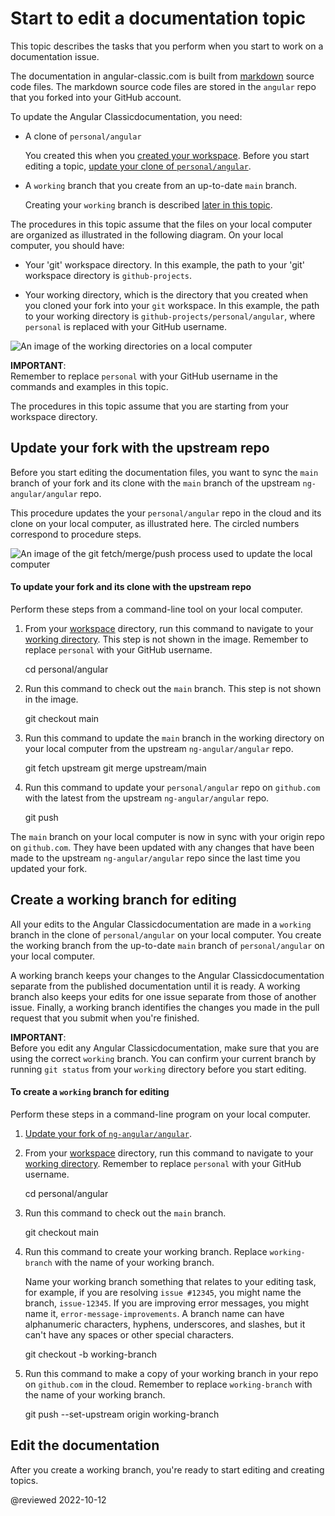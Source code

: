 # Start to edit a documentation topic

<!-- markdownLint-disable MD001 -->

This topic describes the tasks that you perform when you start to work on a documentation issue.

The documentation in angular-classic.com is built from [markdown](https://en.wikipedia.org/wiki/Markdown) source code files.
The markdown source code files are stored in the `angular` repo that you forked into your GitHub account.

To update the Angular Classicdocumentation, you need:

*   A clone of `personal/angular`

    You created this when you [created your workspace](guide/doc-prepare-to-edit#create-a-git-workspace-on-your-local-computer).
    Before you start editing a topic, [update your clone of `personal/angular`](#update-your-fork-with-the-upstream-repo).

*   A `working` branch that you create from an up-to-date `main` branch.

    Creating your `working` branch is described [later in this topic](#create-a-working-branch-for-editing).

<!-- markdownLint-disable MD033 -->

The procedures in this topic assume that the files on your local computer are organized as illustrated in the following diagram. On your local computer, you should have:

*   Your 'git' workspace directory.
    In this example, the path to your 'git' workspace directory is `github-projects`.

*   Your working directory, which is the directory that you created when you cloned your fork into your `git` workspace.
    In this example, the path to your working directory is `github-projects/personal/angular`, where `personal` is replaced with your GitHub username.

<div class="lightbox">

<!-- Image source is found in angular/aio/src/assets/images/doc-contribute-images.sketch, in the sketch page that matches this topic's filename -->
<img alt="An image of the working directories on a local computer" src="generated/images/guide/doc-update-start/pc-directory-config.png">

</div>

<div class="alert is-important">

**IMPORTANT**: <br />
Remember to replace `personal` with your GitHub username in the commands and examples in this topic.

</div>

The procedures in this topic assume that you are starting from your workspace directory.

## Update your fork with the upstream repo

Before you start editing the documentation files, you want to sync the `main` branch of your fork and its clone with the `main` branch of the upstream `ng-angular/angular` repo.

This procedure updates the your `personal/angular` repo in the cloud and its clone on your local computer, as illustrated here.
The circled numbers correspond to procedure steps.

<div class="lightbox">

<!-- Image source is found in angular/aio/src/assets/images/doc-contribute-images.sketch, in the sketch page that matches this topic's filename -->
<img alt="An image of the git fetch/merge/push process used to update the local computer" src="generated/images/guide/doc-update-start/github-fetch-merge.png">

</div>

#### To update your fork and its clone with the upstream repo

Perform these steps from a command-line tool on your local computer.

1.  From your [workspace](guide/doc-prepare-to-edit#create-a-git-workspace-on-your-local-computer) directory, run this command to navigate to your [working directory](guide/doc-prepare-to-edit#doc-working-directory).
    This step is not shown in the image.
    Remember to replace `personal` with your GitHub username.

    <code-example format="shell" language="shell">

    cd personal/angular

    </code-example>

1.  Run this command to check out the `main` branch.
    This step is not shown in the image.

    <code-example format="shell" language="shell">

    git checkout main

    </code-example>

1.  Run this command to update the `main` branch in the working directory on your local computer from the upstream `ng-angular/angular` repo.

    <code-example format="shell" language="shell">

    git fetch upstream
    git merge upstream/main

    </code-example>

1.  Run this command to update your `personal/angular` repo on `github.com` with the latest from the upstream `ng-angular/angular` repo.

    <code-example format="shell" language="shell">

    git push

    </code-example>

The `main` branch on your local computer is now in sync with your origin repo on `github.com`.
They have been updated with any changes that have been made to the upstream `ng-angular/angular` repo since the last time you updated your fork.

## Create a working branch for editing

All your edits to the Angular Classicdocumentation are made in a `working` branch in the clone of `personal/angular` on your local computer.
You create the working branch from the up-to-date `main` branch of `personal/angular` on your local computer.

A working branch keeps your changes to the Angular Classicdocumentation separate from the published documentation until it is ready.
A working branch also keeps your edits for one issue separate from those of another issue.
Finally, a working branch identifies the changes you made in the pull request that you submit when you're finished.

<div class="alert is-important">

**IMPORTANT**: <br />
Before you edit any Angular Classicdocumentation, make sure that you are using the correct `working` branch.
You can confirm your current branch by running `git status` from your `working` directory before you start editing.

</div>

#### To create a `working` branch for editing

Perform these steps in a command-line program on your local computer.

1.  [Update your fork of `ng-angular/angular`](#update-your-fork-with-the-upstream-repo).
1.  From your [workspace](guide/doc-prepare-to-edit#create-a-git-workspace-on-your-local-computer) directory, run this command to navigate to your [working directory](guide/doc-prepare-to-edit#doc-working-directory).
    Remember to replace `personal` with your GitHub username.

    <code-example format="shell" language="shell">

    cd personal/angular

    </code-example>

1.  Run this command to check out the `main` branch.

    <code-example format="shell" language="shell">

    git checkout main

    </code-example>

1.  Run this command to create your working branch.
    Replace `working-branch` with the name of your working branch.

    Name your working branch something that relates to your editing task, for example, if you are resolving `issue #12345`, you might name the branch, `issue-12345`.
    If you are improving error messages, you might name it, `error-message-improvements`.
    A branch name can have alphanumeric characters, hyphens, underscores, and slashes, but it can't have any spaces or other special characters.

    <code-example format="shell" language="shell">

    git checkout -b working-branch

    </code-example>

1.  Run this command to make a copy of your working branch in your repo on `github.com` in the cloud.
    Remember to replace `working-branch` with the name of your working branch.

    <code-example format="shell" language="shell">

    git push --set-upstream origin working-branch

    </code-example>

## Edit the documentation

After you create a working branch, you're ready to start editing and creating topics.

<!-- links -->

<!-- external links -->

<!-- end links -->

@reviewed 2022-10-12
